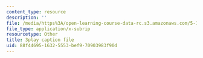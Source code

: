 ```yaml
---
content_type: resource
description: ''
file: /media/https%3A/open-learning-course-data-rc.s3.amazonaws.com/5-112-principles-of-chemical-science-fall-2005/88f4469516325553bef970903983f90d_QyishgPCBfg.vtt
file_type: application/x-subrip
resourcetype: Other
title: 3play caption file
uid: 88f44695-1632-5553-bef9-70903983f90d
---
```

